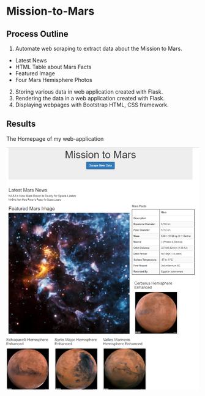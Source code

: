 # Mission-to-Mars

## Process Outline 
1. Automate web scraping to extract data about the Mission to Mars. 
  - Latest News 
  - HTML Table about Mars Facts 
  - Featured Image 
  - Four Mars Hemisphere Photos 
2. Storing various data in web application created with Flask. 
3. Rendering the data in a web application created with Flask. 
4. Displaying webpages with Bootstrap HTML, CSS framework. 

## Results
The Homepage of my web-application 

![](Resources/mars.PNG)
